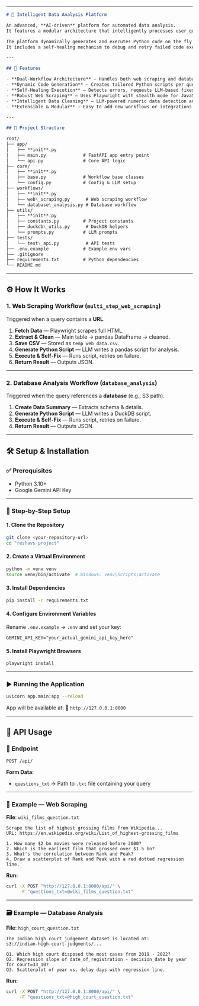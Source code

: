 
---

```md
# 🧠 Intelligent Data Analysis Platform

An advanced, **AI-driven** platform for automated data analysis.  
It features a modular architecture that intelligently processes user queries for both **web-based data scraping** and **complex database analysis**.

The platform dynamically generates and executes Python code on the fly using a **Large Language Model (LLM)**.  
It includes a self-healing mechanism to debug and retry failed code executions, making it highly resilient for real-world tasks.

---

## 🚀 Features

- **Dual-Workflow Architecture** — Handles both web scraping and database analysis tasks.
- **Dynamic Code Generation** — Creates tailored Python scripts per query instead of relying on fixed logic.
- **Self-Healing Execution** — Detects errors, requests LLM-based fixes, and retries automatically.
- **Robust Web Scraping** — Uses Playwright with stealth mode for JavaScript-heavy sites.
- **Intelligent Data Cleaning** — LLM-powered numeric data detection and formatting.
- **Extensible & Modular** — Easy to add new workflows or integrations.

---

## 📂 Project Structure

root/
├── app/
│   ├── **init**.py
│   ├── main.py              # FastAPI app entry point
│   └── api.py               # Core API logic
├── core/
│   ├── **init**.py
│   ├── base.py              # Workflow base classes
│   └── config.py            # Config & LLM setup
├── workflows/
│   ├── **init**.py
│   ├── web\_scraping.py      # Web scraping workflow
│   └── database\_analysis.py # Database workflow
├── utils/
│   ├── **init**.py
│   ├── constants.py         # Project constants
│   ├── duckdb\_utils.py      # DuckDB helpers
│   └── prompts.py           # LLM prompts
├── tests/
│   └── test\_api.py          # API tests
├── .env.example             # Example env vars
├── .gitignore
├── requirements.txt         # Python dependencies
└── README.md

```

---

## ⚙️ How It Works

### 1. **Web Scraping Workflow** (`multi_step_web_scraping`)
Triggered when a query contains a **URL**.

1. **Fetch Data** — Playwright scrapes full HTML.
2. **Extract & Clean** — Main table → pandas DataFrame → cleaned.
3. **Save CSV** — Stored as `temp_web_data.csv`.
4. **Generate Python Script** — LLM writes a pandas script for analysis.
5. **Execute & Self-Fix** — Runs script, retries on failure.
6. **Return Result** — Outputs JSON.

---

### 2. **Database Analysis Workflow** (`database_analysis`)
Triggered when the query references a **database** (e.g., S3 path).

1. **Create Data Summary** — Extracts schema & details.
2. **Generate Python Script** — LLM writes a DuckDB script.
3. **Execute & Self-Fix** — Runs script, retries on failure.
4. **Return Result** — Outputs JSON.

---

## 🛠 Setup & Installation

### ✅ Prerequisites

- Python 3.10+
- Google Gemini API Key

---

### 🔧 Step-by-Step Setup

#### 1. Clone the Repository

```bash
git clone <your-repository-url>
cd "reshavs project"
````

#### 2. Create a Virtual Environment

```bash
python -m venv venv
source venv/bin/activate  # Windows: venv\Scripts\activate
```

#### 3. Install Dependencies

```bash
pip install -r requirements.txt
```

#### 4. Configure Environment Variables

Rename `.env.example` → `.env` and set your key:

```env
GEMINI_API_KEY="your_actual_gemini_api_key_here"
```

#### 5. Install Playwright Browsers

```bash
playwright install
```

---

### ▶️ Running the Application

```bash
uvicorn app.main:app --reload
```

App will be available at:
📍 `http://127.0.0.1:8000`

---

## 📡 API Usage

### 🔗 Endpoint

```http
POST /api/
```

**Form Data:**

* `questions_txt` → Path to `.txt` file containing your query

---

### 📄 Example — Web Scraping

**File**: `wiki_films_question.txt`

```text
Scrape the list of highest grossing films from Wikipedia...
URL: https://en.wikipedia.org/wiki/List_of_highest-grossing_films

1. How many $2 bn movies were released before 2000?
2. Which is the earliest film that grossed over $1.5 bn?
3. What's the correlation between Rank and Peak?
4. Draw a scatterplot of Rank and Peak with a red dotted regression line.
```

**Run:**

```bash
curl -X POST "http://127.0.0.1:8000/api/" \
     -F "questions_txt=@wiki_films_question.txt"
```

---

### 🗃️ Example — Database Analysis

**File**: `high_court_question.txt`

```text
The Indian high court judgement dataset is located at:
s3://indian-high-court-judgments/...

Q1. Which high court disposed the most cases from 2019 - 2022?
Q2. Regression slope of date_of_registration - decision_date by year for court=33_10?
Q3. Scatterplot of year vs. delay days with regression line.
```

**Run:**

```bash
curl -X POST "http://127.0.0.1:8000/api/" \
     -F "questions_txt=@high_court_question.txt"
```